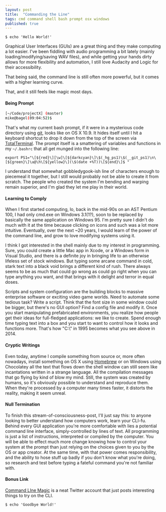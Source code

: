 ```yaml
---
layout: post
title:  "Commanding the Line"
tags: cmd command shell bash prompt osx windows
published: true
---
```


`$ echo 'Hello World!'`

Graphical User Interfaces (GUIs) are a great thing and they make computing a lot easier. I've been fiddling with audio programming a bit lately (mainly loading/modifying/saving WAV files), and while getting your hands dirty allows for more flexibility and automation, I still love Audacity and Logic for their accessibility.

That being said, the command line is still often more powerful, but it comes with a higher learning curve.

That, and it still feels like magic most days.

<!--more-->

#### Being Prompt

``` bash
[~/Code/projectX] (master)
mike@bagel(09:04:52)$
```

That's what my current bash prompt, if it were in a mysterious code directory using [git](https://git-scm.org), looks like on OS X 10.9. It hides itself until I hit a keyboard shortcut to drop it down from the top of the screen via [TotalTerminal](https://totalterminal.binaryage.com/). The prompt itself is a smattering of variables and functions in my `~/.bashrc` that all get munged into the following line:

`export PS1="\[${red}\][\w]\[${darkcyan}\]\$(_hg_ps1)\$(__git_ps1)\n\[${green}\]\u@\h\[${yellow}\](\$(date +%T))\[${end}\]$ "`

I understand that somewhat gobbledygook-ish line of characters enough to piecemeal it together, but I still would probably not be able to create it from scratch. The people who created the system I'm bending and warping remain superior, and I'm glad they let me play in their world.

#### Learning to Comply

When I first started computing, lo, back in the mid-90s on an AST Pentium 100, I had only cmd.exe on Windows 3.1(1?), soon to be replaced by basically the same application on Windows 95. I'm pretty sure I didn't do much with it at the time because clicking on icons and such was a lot more intuitive. Eventually, over the next ~20 years, I would learn of the power of the command line, and grow to love modifying systems using it.

I think I got interested in the shell mainly due to my interest in programming. Sure, you could create a little Mac app in Xcode, or a Windows form in Visual Studio, and there is a definite joy in bringing life to an otherwise lifeless set of stock windows. But typing some arcane command in cold, stark text into a black void brings a different kind of rush. There always seems to be as much that could go wrong as could go right when you can type anything you want, and that brings with it delight and terror in equal doses.

Scripts and system configuration are the building blocks to massive enterprise software or exciting video game worlds. Need to automate some tedious task? Write a script. Think that the font size in some window could be bigger, but there's no GUI option? Find a config file and modify it. Once you start manipulating prefabricated environments, you realize how people get their ideas for full-fledged applications: we like to create. Spend enough time typing text into a box and you start to want to control how it looks and functions more. That's how "C:\\" in 1995 becomes what you see above in 2014.

#### Cryptic Writings

Even today, anytime I compile something from source or, more often nowadays, install something on OS X using [Homebrew](https://brew.sh) or on Windows using Chocolatey all the text that flows down the shell window can still seem like incantations written in a strange language. All the compilation messages that go flying by kind of blow my mind. Still, the system was created by humans, so it's obviously possible to understand and reproduce them. When they're processed by a computer many times faster, it distorts the reality, making it seem unreal.

#### Null Termination

To finish this stream-of-consciousness-post, I'll just say this: to anyone looking to better understand how computers work, learn your CLI-fu. Behind every GUI application you're more comfortable with lies a potential command line interface, simply-controlled by lines of text. All programming is just a list of instructions, interpreted or compiled by the computer. You will be able to effect much more change knowing how to control your system at the prompt than just relying on the choices given to you by the OS or app creator. At the same time, with that power comes responsibility, and the ability to hose stuff up badly if you don't know what you're doing, so research and test before typing a fateful command you're not familiar with.

#### Bonus Link

[Command LIne Magic](https://climagic.org/) is a neat Twitter account that just posts interesting things to try on the CLI.

`$ echo 'Goodbye World!'`
